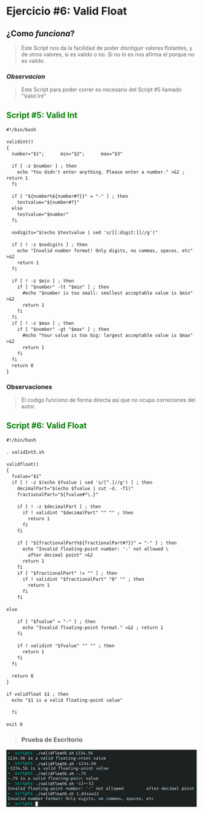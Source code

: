 # Ejercicio #6: Valid Float

## ¿Como _funciona_?

>Este Script nos da la facilidad de poder disntiguir valores flotantes, y de otros valores, si es valido o no. Si no lo es nos afirma el porque no es valido.

### _Observacion_ ###
>Este Script para poder correr es necesario del Script #5 llamado "Valid Int"

## <span style="color:green">Script #5: Valid Int</span> ##

```shell
#!/bin/bash

validint()
{
  number="$1";      min="$2";      max="$3"

  if [ -z $number ] ; then
    echo "You didn't enter anything. Please enter a number." >&2 ; return 1
  fi

  if [ "${number%${number#?}}" = "-" ] ; then
    testvalue="${number#?}"
  else
    testvalue="$number"
  fi
  
  nodigits="$(echo $testvalue | sed 's/[[:digit:]]//g')"
  
  if [ ! -z $nodigits ] ; then
    echo "Invalid number format! Only digits, no commas, spaces, etc" >&2
    return 1
  fi
  
  if [ ! -z $min ] ; then
    if [ "$number" -lt "$min" ] ; then
      #echo "$number is too small: smallest acceptable value is $min" >&2
      return 1
    fi
  fi
  if [ ! -z $max ] ; then
    if [ "$number" -gt "$max" ] ; then
      #echo "Your value is too big: largest acceptable value is $max" >&2
      return 1
    fi
  fi
  return 0
}
```

### Observaciones ###
> El codigo funciono de forma directa asi que no ocupo correciones del autor.

## <span style="color:green">Script #6: Valid Float</span> ##

```shell
#!/bin/bash

. validInt5.sh

validfloat()
{
  fvalue="$1"
  if [ ! -z $(echo $fvalue | sed 's/[^.]//g') ] ; then
    decimalPart="$(echo $fvalue | cut -d. -f1)"
    fractionalPart="${fvalue#*\.}"

    if [ ! -z $decimalPart ] ; then
      if ! validint "$decimalPart" "" "" ; then
        return 1
      fi 
    fi

    if [ "${fractionalPart%${fractionalPart#?}}" = "-" ] ; then
      echo "Invalid floating-point number: '-' not allowed \
        after decimal point" >&2
      return 1
    fi 
    if [ "$fractionalPart" != "" ] ; then 
      if ! validint "$fractionalPart" "0" "" ; then
        return 1
      fi
    fi
    
else 
    
    if [ "$fvalue" = "-" ] ; then
      echo "Invalid floating-point format." >&2 ; return 1
    fi

    if ! validint "$fvalue" "" "" ; then
      return 1
    fi 
  fi

  return 0
}

if validfloat $1 ; then
  echo "$1 is a valid floating-point value"
  
  fi

exit 0
```

> ### Prueba de Escritorio ###

![6](6.png)

